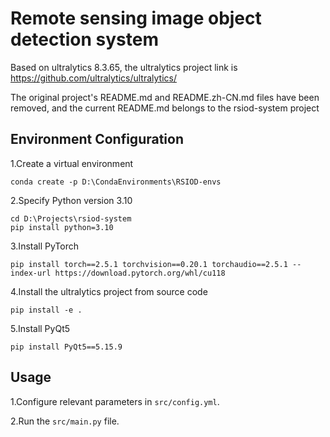 # Remote sensing image object detection system

Based on ultralytics 8.3.65, the ultralytics project link is https://github.com/ultralytics/ultralytics/

The original project's README.md and README.zh-CN.md files have been removed, and the current README.md belongs to the rsiod-system project

## Environment Configuration

1.Create a virtual environment
```shell
conda create -p D:\CondaEnvironments\RSIOD-envs
```

2.Specify Python version 3.10
```shell
cd D:\Projects\rsiod-system
pip install python=3.10
```

3.Install PyTorch
```shell
pip install torch==2.5.1 torchvision==0.20.1 torchaudio==2.5.1 --index-url https://download.pytorch.org/whl/cu118
```

4.Install the ultralytics project from source code
```shell
pip install -e .
```

5.Install PyQt5
```shell
pip install PyQt5==5.15.9
```

## Usage

1.Configure relevant parameters in `src/config.yml`.

2.Run the `src/main.py` file.
